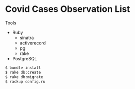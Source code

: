 # Covid Cases Observation List

 Tools
- Ruby
	- sinatra
	- activerecord
	- pg
	- rake
- PostgreSQL

```bash
$ bundle install
$ rake db:create
$ rake db:migrate
$ rackup config.ru
```
